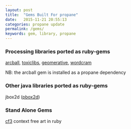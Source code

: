 ```yaml
---
layout: post
title:  "Gems Built For propane"
date:   2015-11-21 20:55:13
categories: propane update
permalink: /gems/
keywords: gem, library, propane
---
```


### Processing libraries ported as ruby-gems

[arcball][arcball], [toxiclibs][tox], [geomerative][geom], [wordcram][wordcram]

NB: the arcball gem is installed as a propane dependency

### Other java libraries ported as ruby-gems

jbox2d ([pbox2d][jbox2d])

### Stand Alone Gems
[cf3][cf3] context free art in ruby

[cf3]:https://github.com/monkstone/cf3ruby/
[arcball]:https://github.com/ruby-processing/ArcBall/
[tox]:https://github.com/ruby-processing/toxicgem/
[geom]:https://ruby-processing.github.io/geomerativegem/
[jbox2d]:https://github.com/ruby-processing/jbox2d/
[cf3]:https://github.com/monkstone/cf3ruby/
[wordcram]:https://ruby-processing.github.io/WordCram/
